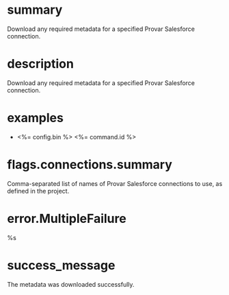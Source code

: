 # summary

Download any required metadata for a specified Provar Salesforce connection.

# description

Download any required metadata for a specified Provar Salesforce connection.

# examples

- <%= config.bin %> <%= command.id %>

# flags.connections.summary

Comma-separated list of names of Provar Salesforce connections to use, as defined in the project.

# error.MultipleFailure

%s

# success_message

The metadata was downloaded successfully.
